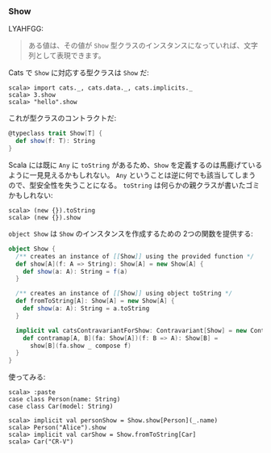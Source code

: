 
### Show

LYAHFGG:

> ある値は、その値が `Show` 型クラスのインスタンスになっていれば、文字列として表現できます。

Cats で `Show` に対応する型クラスは `Show` だ:

```console:new
scala> import cats._, cats.data._, cats.implicits._
scala> 3.show
scala> "hello".show
```

これが型クラスのコントラクトだ:

```scala
@typeclass trait Show[T] {
  def show(f: T): String
}
```

Scala には既に `Any` に `toString` があるため、`Show`
を定義するのは馬鹿げているように一見見えるかもしれない。
`Any` ということは逆に何でも該当してしまうので、型安全性を失うことになる。
`toString` は何らかの親クラスが書いたゴミかもしれない:

```console:error
scala> (new {}).toString
scala> (new {}).show
```

`object Show` は `Show` のインスタンスを作成するための 2つの関数を提供する:

```scala
object Show {
  /** creates an instance of [[Show]] using the provided function */
  def show[A](f: A => String): Show[A] = new Show[A] {
    def show(a: A): String = f(a)
  }

  /** creates an instance of [[Show]] using object toString */
  def fromToString[A]: Show[A] = new Show[A] {
    def show(a: A): String = a.toString
  }

  implicit val catsContravariantForShow: Contravariant[Show] = new Contravariant[Show] {
    def contramap[A, B](fa: Show[A])(f: B => A): Show[B] =
      show[B](fa.show _ compose f)
  }
}
```

使ってみる:

```console
scala> :paste
case class Person(name: String)
case class Car(model: String)

scala> implicit val personShow = Show.show[Person](_.name)
scala> Person("Alice").show
scala> implicit val carShow = Show.fromToString[Car]
scala> Car("CR-V")
```

